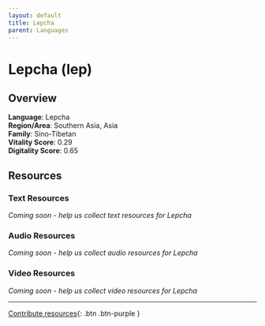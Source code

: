 ```yaml
---
layout: default
title: Lepcha
parent: Languages
---
```


# Lepcha (lep)

## Overview

**Language**: Lepcha  
**Region/Area**: Southern Asia, Asia  
**Family**: Sino-Tibetan  
**Vitality Score**: 0.29  
**Digitality Score**: 0.65  

## Resources

### Text Resources
*Coming soon - help us collect text resources for Lepcha*

### Audio Resources
*Coming soon - help us collect audio resources for Lepcha*

### Video Resources
*Coming soon - help us collect video resources for Lepcha*

---

[Contribute resources](https://fairtrain.github.io/){: .btn .btn-purple }

